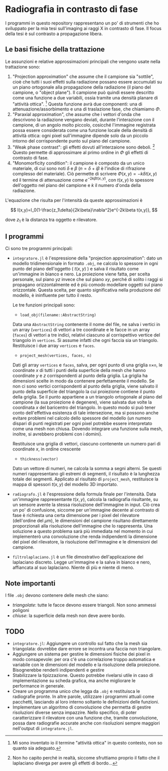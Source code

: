 <script>
MathJax = {
  tex: {
    inlineMath: [['$', '$'], ['\\(', '\\)']]
  },
  svg: {
    fontCache: 'global'
  }
};
</script>
<script type="text/javascript" id="MathJax-script" async
  src="https://cdn.jsdelivr.net/npm/mathjax@3/es5/tex-svg.js">
</script>

<script src="https://polyfill.io/v3/polyfill.min.js?features=es6"></script>
<script src="https://cdn.mathjax.org/mathjax/latest/MathJax.js?config=TeX-AMS_HTML"></script>

# Radiografia in contrasto di fase

I programmi in questo repository rappresentano un po' di strumenti che ho sviluppato per la mia tesi sull'imaging ai raggi X in contrasto di fase. Il focus della tesi è sul contrasto a propagazione libera.

## Le basi fisiche della trattazione

Le assunzioni e relative approssimazioni principali che vengono usate nella trattazione sono:

1. "Projection approximation" che assume che il campione sia "sottile", cioè che tutti i suoi effetti sulla radiazione possano essere accumulati su un piano ortogonale alla propagazione della radiazione (il piano del campione, o "object plane"). Il campione può quindi essere descritto come una funzione a due variabili, ossia tramite una densità planare di "attività ottica". [^1] Questa funzione avrà due componenti: una di attenuazione/assorbimento e una di traslazione fase, che chiamiamo $\Phi$.
2. "Paraxial approximation", che assume che i vettori d'onda che descrivono la radiazione vengano deviati, durante l'interazione con il campione, di un angolo molto piccolo, cosicché l'immagine registrata possa essere considerata come una funzione locale della densità di attività ottica: ogni pixel sull'immagine dipende solo da un piccolo intorno del corrispondente punto sul piano del campione.
3. "Weak phase contrast": gli effetti dovuti all'interzaione sono deboli. [^dubbio] Questo permette di approssimare al primo ordine in $\Phi$ gli effetti di contrasto di fase.
4. "Monomorficity condition": il campione è composto da un unico materiale, di cui sono noti $\delta$ e $\beta$ ($n=\delta+i\beta$ è l'indice di rifrazione complesso del materiale). Ciò permette di scrivere $\Phi(x,y)=-k\delta t(x,y)$ ed il termine di attenuazione come $e^{-2k\beta t(x,y)}$, con $t(x,y)$ lo spessore dell'oggetto nel piano del campione e $k$ il numero d'onda della radiazione.

L'equazione che risulta per l'intensità da queste approssimazioni è

$$
I(x,y)=I_0(1-\frac{z_1\delta}{2k\beta}\nabla^2)e^{-2k\beta t(x,y)},
$$

dove $z_1$ è la distanza tra oggetto e rilevatore.


[^1]: Mi sono inventato io il termine "attività ottica" in questo contesto, non so quanto sia adeguato.

[^dubbio]: Non ho capito perché in realtà, siccome sfruttiamo proprio il fatto che il laplaciano diverga per avere gli effetti di bordo...


## I programmi

Ci sono tre programmi principali:
* `integratore.jl` è l'espressione della "projection approximation": dato un modello tridimensionale in formato `.obj`, ne calcola lo spessore in ogni punto del piano dell'oggetto ( $t(x,y)$ ) e salva il risultato come un'immagine in bianco e nero. La proiezione viene fatta, per scelta personale, sul piano $yz$ invece che sul piano $xy$, perché di solito i raggi si propagano orizzontalmente ed è più comodo modellare oggetti sul piano orizzontale. Questa scelta, per quanto significativa nella produzione del modello, è ininfluente per tutto il resto.

	Le tre funzioni principali sono:
	* `load_obj(filename::AbstractString)`

	Data una `AbstractString` contenente il nome del file, ne salva i vertici in un array (`vertices`) di vettori a tre coordinate e le facce in un array (`faces`) di vettori a tre indici, relativi ciascuno al corrispettivo vertice del triangolo in `vertices`. Si assume infatti che ogni faccia sia un triangolo. Restituisce i due array `vertices` e `faces`.
	* `project_mesh(vertices, faces, n)`

	Dati gli array `vertices` e `faces`, salva, per ogni punto di una griglia `n`$\times$`n`, le coordinate $x$ di tutti i punti della superficie della mesh che hanno coordinate $y$ e $z$ corrispondenti al punto della griglia. La griglia ha dimensioni scelte in modo da contenere perfettamente il modello. Se non ci sono vertici corrispondenti al punto della griglia, viene salvato il punto della superficie del triangolo la cui proiezione contiene il punto della griglia. Se il punto appartiene a un triangolo ortogonale al piano del campione (la sua proiezione è degenere), viene salvata due volte la coordinata $x$ del baricentro del triangolo. In questo modo si può tener conto dell'effettiva esistenza di tale intersezione, ma si possono anche evitare problemi nel calcolo dello spessore del modello (un numero dispari di punti registrati per ogni pixel potrebbe essere interpretato come una mesh non chiusa. Dovendo integrare una funzione sulla mesh, inoltre, si avrebbero problemi con i domini).

	Restituisce una griglia di vettori, ciascuno contenente un numero pari di coordinate $x$, in ordine crescente
	* `thickness(vector)`

	Dato un vettore di numeri, ne calcola la somma a segni alterni. Se questi numeri rappresentano gli estremi di segmenti, il risultato è la lunghezza totale dei segmenti. Applicato al risultato di `project_mesh`, restituisce la mappa di spessori $t(x,y)$ del modello 3D importato.

* `radiografo.jl` è l'espressione della formula finale per l'intensità. Data un'immagine rappresentante $t(x,y)$, calcola la radiografia risultante, su un sensore avente la stessa risoluzione dell'immagine in input. Ciò crea un po' di confusione, siccome per un'immagine decente al contrasto di fase è richiesta una certa dimensione per i pixel del rilevatore (dell'ordine del $\mu$m), le dimensioni del campione risultano direttamente proporzionali alla risoluzione dell'immagine che lo rappresenta. Una soluzione a questo problema sarà più immediata nel momento in cui implementerò una convoluzione che renda indipendenti la dimensione del pixel del rilevatore, la risoluzione dell'immagine e le dimensioni del campione.

* `filtrolaplaciano.jl` è un file dimostrativo dell'applicazione del laplaciano discreto. Legge un'immagine e la salva in bianco e nero, affiancata al suo laplaciano. Niente di più e niente di meno.




## Note importanti

I file `.obj` devono contenere delle mesh che siano:
* _triangolate_: tutte le facce devono essere triangoli. Non sono ammessi poligoni
* _chiuse_: la superficie della mesh non deve avere bordo.


## TODO
* `integratore.jl`: Aggiungere un controllo sul fatto che la mesh sia triangolata: dovrebbe dare errore se incontra una faccia non triangolare.
* Aggiungere un sistema per gestire le dimensioni fisiche dei pixel in modo consapevole: per ora c'è una correlazione troppo automatica e variabile con le dimensioni del modello e la risoluzione della proiezione. Bisognerebbe renderli indipendenti e gestire
* Stabilizzare la tipizzazione. Questo potrebbe rivelarsi utile in caso di implementazione su scheda grafica, ma anche migliorare le performance in generale.
* Creare un programma unico che legga da `.obj` e restituisca le radiografie pronte. In altre parole, utilizzare i programmi attuali come pacchetti, lasciando al loro interno soltanto le definizioni delle funzioni.
* Implementare un algoritmo di convoluzione che permetta di gestire risoluzioni diverse senza impazzire. Nello specifico, di poter caratterizzare il rilevatore con una funzione che, tramite convoluzione,  possa dare radiografie accurate anche con risoluzioni sempre maggiori nell'output di `integratore.jl`.
